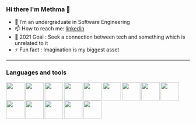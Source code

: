 ### Hi there I'm Methma 👋

- 🌱 I’m an undergraduate in Software Engineering
- 📫 How to reach me: [linkedin](https://www.linkedin.com/in/methma-peiris?lipi=urn%3Ali%3Apage%3Ad_flagship3_profile_view_base_contact_details%3BkfFTTz4jSXiq5BC8Be%2FWKg%3D%3D)
- 🥅 2021 Goal : Seek a connection between tech and something which is unrelated to it
- ⚡ Fun fact  : Imagination is my biggest asset 

---
### Languages and tools
<img src="https://img-premium.flaticon.com/png/512/732/732212.png?token=exp=1621161069~hmac=c55dfaa46ad7d93e27e44d70ee69b85e" data-canonical-src="https://gyazo.com/eb5c5741b6a9a16c692170a41a49c858.png" width="50" height="auto" align="left"/> 

<img src="https://img-premium.flaticon.com/png/512/732/732190.png?token=exp=1621161956~hmac=87c3a05fe8c85bb0fad161876d795906" data-canonical-src="https://gyazo.com/eb5c5741b6a9a16c692170a41a49c858.png" width="50" height="auto" align="left"/> 

<img src="https://img-premium.flaticon.com/png/512/1199/1199124.png?token=exp=1621162352~hmac=9e55806a1ea50cb66d38315ca1ba0846" data-canonical-src="https://gyazo.com/eb5c5741b6a9a16c692170a41a49c858.png" width="50" height="auto" align="left"/> 

<img src="https://image.flaticon.com/icons/png/128/919/919832.png" data-canonical-src="https://gyazo.com/eb5c5741b6a9a16c692170a41a49c858.png" width="50" height="auto" align="left"/> 

<img src="https://img-premium.flaticon.com/png/512/311/311334.png?token=exp=1621162352~hmac=4837d433d21d3a1c74a31ce0b44a0ecf" data-canonical-src="https://gyazo.com/eb5c5741b6a9a16c692170a41a49c858.png" width="50" height="auto" align="left"/> 

<img src="https://image.flaticon.com/icons/png/128/1387/1387537.png" data-canonical-src="https://gyazo.com/eb5c5741b6a9a16c692170a41a49c858.png" width="50" height="auto" align="left"/>

<img src="https://upload.wikimedia.org/wikipedia/commons/thumb/9/97/Sqlite-square-icon.svg/1200px-Sqlite-square-icon.svg.png" data-canonical-src="https://gyazo.com/eb5c5741b6a9a16c692170a41a49c858.png" width="50" height="auto" align="left"/> 

<img src="https://image.flaticon.com/icons/png/128/1126/1126012.png" data-canonical-src="https://gyazo.com/eb5c5741b6a9a16c692170a41a49c858.png" width="50" height="auto" align="left"/> 

<img src="https://t4.ftcdn.net/jpg/00/73/01/33/240_F_73013357_eDyPWw1tmiYMuGQW4BW71FKEdQG8MF3r.jpg" data-canonical-src="https://gyazo.com/eb5c5741b6a9a16c692170a41a49c858.png" width="50" height="auto" align="left"/> 

<img src="https://www.playframework.com/assets/images/logos/3740142a5b6d7e5c73afc223f837c2ed-play_full_color.png" data-canonical-src="https://gyazo.com/eb5c5741b6a9a16c692170a41a49c858.png" width="50" height="auto" align="left"/> 

<img src="https://image.flaticon.com/icons/png/128/174/174836.png" data-canonical-src="https://gyazo.com/eb5c5741b6a9a16c692170a41a49c858.png" width="50" height="auto" align="left"/> 

<img src="https://cdn.iconscout.com/icon/free/png-256/intellij-idea-569199.png" data-canonical-src="https://gyazo.com/eb5c5741b6a9a16c692170a41a49c858.png" width="50" height="auto" align="left"/> 

<img src="https://cdn.worldvectorlogo.com/logos/visual-studio-code.svg" data-canonical-src="https://gyazo.com/eb5c5741b6a9a16c692170a41a49c858.png" width="50" height="auto" align="left"/> 

<img src="https://www.google.com/url?sa=i&url=https%3A%2F%2Fwww.pngegg.com%2Fen%2Fpng-foupx&psig=AOvVaw2EbsQQ0GB3z9g4ilO6OEdp&ust=1621332791005000&source=images&cd=vfe&ved=0CAIQjRxqFwoTCPDRyr-90PACFQAAAAAdAAAAABAD" data-canonical-src="https://gyazo.com/eb5c5741b6a9a16c692170a41a49c858.png" width="50" height="auto" align="left"/> 







